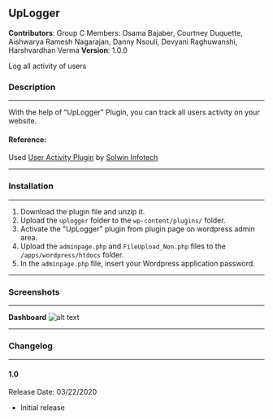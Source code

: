 ## UpLogger

**Contributors**: Group C Members: Osama Bajaber, Courtney Duquette, Aishwarya Ramesh Nagarajan, Danny Nsouli, Devyani Raghuwanshi, Harshvardhan Verma
**Version**: 1.0.0

Log all activity of users


### Description 
----------------

With the help of “UpLogger” Plugin, you can track all users activity on your website. 

#### Reference: 
Used [User Activity Plugin](https://wordpress.org/plugins/user-activity-log/) by [Solwin Infotech](https://www.solwininfotech.com/)


----------------
### Installation 
----------------

1. Download the plugin file and unzip it.
2. Upload the `uplogger` folder to the `wp-content/plugins/` folder.
3. Activate the "UpLogger" plugin from plugin page on wordpress admin area.
4. Upload the `adminpage.php` and `FileUpload_Non.php` files to the `/apps/wordpress/htdocs` folder.
5. In the `adminpage.php` file, insert your Wordpress application password.

----------------
### Screenshots 
----------------

**Dashboard**
![alt text](http://url/to/img.png)

----------------
### Changelog
----------------

#### 1.0 
Release Date: 03/22/2020

* Initial release
